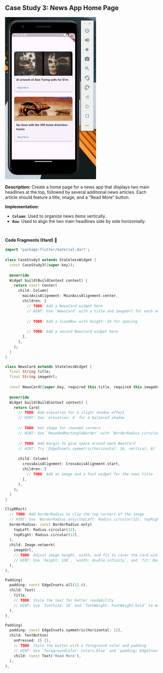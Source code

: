 ## Case Study 3: News App Home Page

<img src="./assets/case_study_3.png" width="300"/>

<br>

**Description:**
Create a home page for a news app that displays two main headlines at the top, followed by several additional news articles. Each article should feature a title, image, and a “Read More” button.

**Implementation:**

- **`Column`**: Used to organize news items vertically.
- **`Row`**: Used to align the two main headlines side by side horizontally.

<br>

**Code Fragments (Hard) 🧩**

```dart
import 'package:flutter/material.dart';

class CaseStudy3 extends StatelessWidget {
  const CaseStudy3({super.key});

  @override
  Widget build(BuildContext context) {
    return const Center(
      child: Column(
        mainAxisAlignment: MainAxisAlignment.center,
        children: [
          // TODO: Add a NewsCard widget here
          // HINT: Use `NewsCard` with a title and imageUrl for each news article

          // TODO: Add a SizedBox with height: 16 for spacing

          // TODO: Add a second NewsCard widget here
        ],
      ),
    );
  }
}
```

```dart
class NewsCard extends StatelessWidget {
  final String title;
  final String imageUrl;

  const NewsCard({super.key, required this.title, required this.imageUrl});

  @override
  Widget build(BuildContext context) {
    return Card(
      // TODO: Add elevation for a slight shadow effect
      // HINT: Use `elevation: 4` for a balanced shadow

      // TODO: Set shape for rounded corners
      // HINT: Use `RoundedRectangleBorder` with `BorderRadius.circular(12)`

      // TODO: Add margin to give space around each NewsCard
      // HINT: Try `EdgeInsets.symmetric(horizontal: 16, vertical: 8)` for the margin

      child: Column(
        crossAxisAlignment: CrossAxisAlignment.start,
        children: [
          // TODO: Add an image and a Text widget for the news title
        ],
      ),
    );
  }
}
```

```dart
ClipRRect(
  // TODO: Add borderRadius to clip the top corners of the image
  // HINT: Use `BorderRadius.only(topLeft: Radius.circular(12), topRight: Radius.circular(12))`
  borderRadius: const BorderRadius.only(
    topLeft: Radius.circular(12),
    topRight: Radius.circular(12),
  ),
  child: Image.network(
    imageUrl,
    // TODO: Adjust image height, width, and fit to cover the card width and maintain aspect ratio
    // HINT: Use `height: 150`, `width: double.infinity`, and `fit: BoxFit.cover`
  ),
),
```

```dart
Padding(
  padding: const EdgeInsets.all(12.0),
  child: Text(
    title,
    // TODO: Style the text for better readability
    // HINT: Use `fontSize: 18` and `fontWeight: FontWeight.bold` to make the title stand out
  ),
),
```

```dart
Padding(
  padding: const EdgeInsets.symmetric(horizontal: 12),
  child: TextButton(
    onPressed: () {},
    // TODO: Style the button with a foreground color and padding
    // HINT: Use `foregroundColor: Colors.blue` and `padding: EdgeInsets.all(8.0)`
    child: const Text('Read More'),
  ),
),
```
